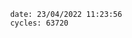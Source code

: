 

                date: 23/04/2022 11:23:56
                cycles: 63720

                         